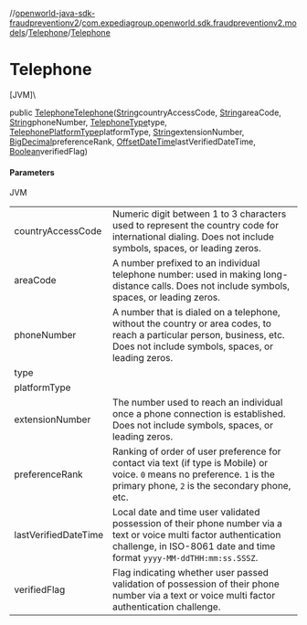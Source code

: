 //[openworld-java-sdk-fraudpreventionv2](../../../index.md)/[com.expediagroup.openworld.sdk.fraudpreventionv2.models](../index.md)/[Telephone](index.md)/[Telephone](-telephone.md)

# Telephone

[JVM]\

public [Telephone](index.md)[Telephone](-telephone.md)([String](https://docs.oracle.com/javase/8/docs/api/java/lang/String.html)countryAccessCode, [String](https://docs.oracle.com/javase/8/docs/api/java/lang/String.html)areaCode, [String](https://docs.oracle.com/javase/8/docs/api/java/lang/String.html)phoneNumber, [TelephoneType](../-telephone-type/index.md)type, [TelephonePlatformType](../-telephone-platform-type/index.md)platformType, [String](https://docs.oracle.com/javase/8/docs/api/java/lang/String.html)extensionNumber, [BigDecimal](https://docs.oracle.com/javase/8/docs/api/java/math/BigDecimal.html)preferenceRank, [OffsetDateTime](https://docs.oracle.com/javase/8/docs/api/java/time/OffsetDateTime.html)lastVerifiedDateTime, [Boolean](https://docs.oracle.com/javase/8/docs/api/java/lang/Boolean.html)verifiedFlag)

#### Parameters

JVM

| | |
|---|---|
| countryAccessCode | Numeric digit between 1 to 3 characters used to represent the country code for international dialing.  Does not include symbols, spaces, or leading zeros. |
| areaCode | A number prefixed to an individual telephone number: used in making long-distance calls.  Does not include symbols, spaces, or leading zeros. |
| phoneNumber | A number that is dialed on a telephone, without the country or area codes, to reach a particular person, business, etc.  Does not include symbols, spaces, or leading zeros. |
| type |
| platformType |
| extensionNumber | The number used to reach an individual once a phone connection is established.  Does not include symbols, spaces, or leading zeros. |
| preferenceRank | Ranking of order of user preference for contact via text (if type is Mobile) or voice.  `0` means no preference.  `1` is the primary phone, `2` is the secondary phone, etc. |
| lastVerifiedDateTime | Local date and time user validated possession of their phone number via a text or voice multi factor authentication challenge, in ISO-8061 date and time format `yyyy-MM-ddTHH:mm:ss.SSSZ`. |
| verifiedFlag | Flag indicating whether user passed validation of possession of their phone number via a text or voice multi factor authentication challenge. |
